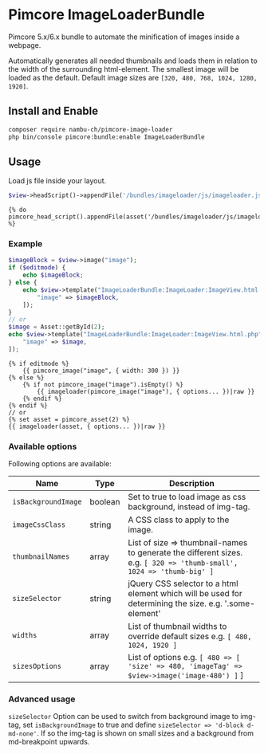 # Pimcore ImageLoaderBundle
Pimcore 5.x/6.x bundle to automate the minification of images inside a webpage.

Automatically generates all needed thumbnails and loads them in relation to the
width of the surrounding html-element. The smallest image will be loaded as the default.
Default image sizes are ```[320, 480, 768, 1024, 1280, 1920]```.

## Install and Enable

```bash
composer require nambu-ch/pimcore-image-loader
php bin/console pimcore:bundle:enable ImageLoaderBundle
```

## Usage

Load js file inside your layout.
```php
$view->headScript()->appendFile('/bundles/imageloader/js/imageloader.js');
```
```twig
{% do pimcore_head_script().appendFile(asset('/bundles/imageloader/js/imageloader.js')) %}
```

### Example

```php
$imageBlock = $view->image("image");
if ($editmode) {
    echo $imageBlock;
} else {
    echo $view->template("ImageLoaderBundle:ImageLoader:ImageView.html.php", [
        "image" => $imageBlock,
    ]);
}
// or
$image = Asset::getById(2);
echo $view->template("ImageLoaderBundle:ImageLoader:ImageView.html.php", [
    "image" => $image,
]);
```
```twig
{% if editmode %}
    {{ pimcore_image("image", { width: 300 }) }}
{% else %}
    {% if not pimcore_image("image").isEmpty() %}
        {{ imageloader(pimcore_image("image"), { options... })|raw }}
    {% endif %}
{% endif %}
// or
{% set asset = pimcore_asset(2) %}
{{ imageloader(asset, { options... })|raw }}
```

### Available options

Following options are available:

| Name                | Type    | Description                                                                                                                |
|---------------------|---------|----------------------------------------------------------------------------------------------------------------------------|
| `isBackgroundImage` | boolean | Set to true to load image as css background, instead of img-tag.                                                           |
| `imageCssClass`     | string  | A CSS class to apply to the image.                                                                                         |
| `thumbnailNames`    | array   | List of size => thumbnail-names to generate the different sizes. e.g. ```[ 320 => 'thumb-small', 1024 => 'thumb-big' ]```  |
| `sizeSelector`      | string  | jQuery CSS selector to a html element which will be used for determining the size. e.g. '.some-element'                    |
| `widths`            | array   | List of thumbnail widths to override default sizes e.g. ```[ 480, 1024, 1920 ]```                                          |
| `sizesOptions`      | array   | List of options e.g. ```[ 480 => [ 'size' => 480, 'imageTag' => $view->image('image-480') ]``` ]                           |

### Advanced usage

```sizeSelector``` Option can be used to switch from background image to img-tag, set ```isBackgroundImage``` to true and define 
```sizeSelector => 'd-block d-md-none'```. If so the img-tag is shown on small sizes and a background from md-breakpoint upwards.
